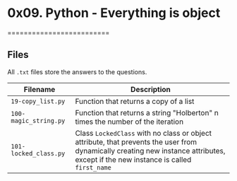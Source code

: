 # 0x09. Python - Everything is object
=========================
## Files

All `.txt` files store the answers to the questions.

| Filename | Description |
| -------- | ----------- |
| `19-copy_list.py` | Function that returns a copy of a list |
| `100-magic_string.py` | Function that returns a string "Holberton" n times the number of the iteration |
| `101-locked_class.py` | Class `LockedClass` with no class or object attribute, that prevents the user from dynamically creating new instance attributes, except if the new instance is called `first_name` |
